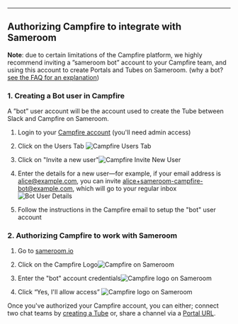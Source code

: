 ---

## Authorizing Campfire to integrate with Sameroom

**Note**: due to certain limitations of the Campfire platform, we highly recommend inviting a ”sameroom bot” account to your Campfire team, and using this account to create Portals and Tubes on Sameroom. (why a bot? <a href="https://sameroom.io/faq#campfire" target="_blank">see the FAQ for an explanation</a>)

### 1. Creating a Bot user in Campfire

A ”bot” user account will be the account used to create the Tube between Slack and Campfire on Sameroom. 

1. Login to your [Campfire account](https://launchpad.37signals.com/campfire/signin) (you'll need admin access)
2. Click on the Users Tab ![Campfire Users Tab](https://in.kato.im/3d498a8671674ed2f51ec246a6163b2ca4e372a3193bd63c26b7df46b3936c8f/Campfire_User_Tab%20copy.png)
3. Click on "Invite a new user"![Campfire Invite New User](https://in.kato.im/adfcd5c5becfa666c6cf186c3b70222a60d2b10116963caed317273741827ca/Campfire_Invite_New_User%20copy.png)
4. Enter the details for a new user—for example, if your email address is alice@example.com, you can invite alice+sameroom-campfire-bot@example.com, which will go to your regular inbox![Bot User Details](https://in.kato.im/78e222340221c30dcb0a2f2544052817eff953a425f5f3ac7b1d4fec020025/Campfire%20Invite%20New%20User%202%20copy.png)

5. Follow the instructions in the Campfire email to setup the "bot" user account

### 2. Authorizing Campfire to work with Sameroom

1. Go to <a href="https://sameroom.io" target="_blank">sameroom.io</a>
2. Click on the Campfire Logo![Campfire on Sameroom](https://in.kato.im/b450e18e6de4847cc19396187d655a94b4a7bb5f6c417d0f7ba124d942f6738d/Sameroom-Select-Platform-_0001_Campfire.png)

3. Enter the "bot" account credentials![Campfire logo on Sameroom](https://in.kato.im/ea3ee090c3ecaad0f7d98dfdb24ed20e5a89238a140febb8aefd2e7b21478f/Sameroom%20Login%20to%20Campfire.png)

4. Click “Yes, I'll allow access” ![Campfire logo on Sameroom](https://in.kato.im/c2a45e48a70f8dd417fea123f11a175cbbc5afa2cefa369f7f143a4a4b89a72a/Sameroom%20Authorize%20Campfire.png)


Once you've authorized your Campfire account, you can either; connect two chat teams by [creating a Tube](/getting-started/en/tubes/campfire) or, share a channel via a [Portal URL](/getting-started/en/portals/campfire).
